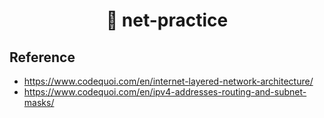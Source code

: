 <h1 align="center">
	📖 net-practice
</h1>

## Reference
 - https://www.codequoi.com/en/internet-layered-network-architecture/
 - https://www.codequoi.com/en/ipv4-addresses-routing-and-subnet-masks/